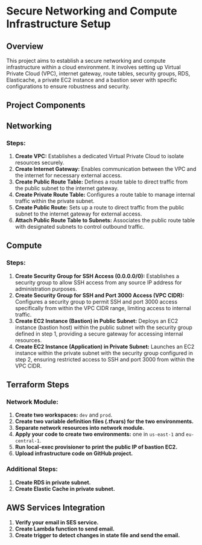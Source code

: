 # Secure Networking and Compute Infrastructure Setup

## Overview
This project aims to establish a secure networking and compute infrastructure within a cloud environment. It involves setting up Virtual Private Cloud (VPC), internet gateway, route tables, security groups, RDS, Elasticache, a private EC2 instance and a bastion sever with specific configurations to ensure robustness and security.

## Project Components
## Networking

### Steps:

1. **Create VPC:** Establishes a dedicated Virtual Private Cloud to isolate resources securely.
2. **Create Internet Gateway:** Enables communication between the VPC and the internet for necessary external access.
3. **Create Public Route Table:** Defines a route table to direct traffic from the public subnet to the internet gateway.
4. **Create Private Route Table:** Configures a route table to manage internal traffic within the private subnet.
5. **Create Public Route:** Sets up a route to direct traffic from the public subnet to the internet gateway for external access.
6. **Attach Public Route Table to Subnets:** Associates the public route table with designated subnets to control outbound traffic.

## Compute

### Steps:

1. **Create Security Group for SSH Access (0.0.0.0/0):** Establishes a security group to allow SSH access from any source IP address for administration purposes.
2. **Create Security Group for SSH and Port 3000 Access (VPC CIDR):** Configures a security group to permit SSH and port 3000 access specifically from within the VPC CIDR range, limiting access to internal traffic.
3. **Create EC2 Instance (Bastion) in Public Subnet:** Deploys an EC2 instance (bastion host) within the public subnet with the security group defined in step 1, providing a secure gateway for accessing internal resources.
4. **Create EC2 Instance (Application) in Private Subnet:** Launches an EC2 instance within the private subnet with the security group configured in step 2, ensuring restricted access to SSH and port 3000 from within the VPC CIDR.

## Terraform Steps

### Network Module:

1. **Create two workspaces:** `dev` and `prod`.
2. **Create two variable definition files (.tfvars) for the two environments.**
3. **Separate network resources into network module.**
4. **Apply your code to create two environments:** one in `us-east-1` and `eu-central-1`.
5. **Run local-exec provisioner to print the public IP of bastion EC2.**
6. **Upload infrastructure code on GitHub project.**

### Additional Steps:

1. **Create RDS in private subnet.**
2. **Create Elastic Cache in private subnet.**

## AWS Services Integration

1. **Verify your email in SES service.**
2. **Create Lambda function to send email.**
3. **Create trigger to detect changes in state file and send the email.**
